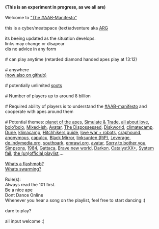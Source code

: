 <b>(This is an experiment in progress, as we all are)</b>
<br>
<br>Welcome to <a href="https://aab.uber.space">"The #AAB-Manifesto"</a> 
<br>
<br>this is a cyber/meatspace (text)adventure aka <a href="https://reddit.com/r/arg">ARG</a> 
<br>
<br>its beeing updated as the situation develops.
<br>links may change or disapear
<br>dis no advice in any form
<br>
<br># can play anytime (retarded diamond handed apes play at 13:12)
<br>
<br># anywhere 
<br><a href="https://aab-manifesto.github.io/The-AAB-Manifesto/">(now also on github)</a>
<br>
<br># potentially unlimited <a href="https://www.dtcc.com/-/media/Files/Downloads/client-center/DTC/alpha.pdf">spots</a> 
<br>
<br># Number of players up to around 8 billion
<br>
<br># Required ability of players is to understand the <a href="https://aab.uber.space">#AAB-manifesto</a> and cooperate with apes around them 
<br>
<br># Potential themes: 
<a href="http://library.memoryoftheworld.org/#/search/titles/planet%20of%20the%20apes">planet of the apes</a>, 
<a href="https://www.reddit.com/r/WallStreetbetsELITE/comments/njdamz/great_analysis_incorporating_and_explaining_why/">Simulate & Trade</a>, 
<a href="http://library.memoryoftheworld.org/#/book/6fc99a68-71f3-4bd3-aa05-6fa4615a4a46">all about love</a>, 
<a href="http://library.memoryoftheworld.org/#/search/titles/bolo'bolo">bolo'bolo</a>,
<a href="https://en.wikipedia.org/wiki/Mixed-ish">Mixed-ish</a>, 
<a href="https://en.wikipedia.org/wiki/Avatar_(2009_film)">Avatar</a>, 
<a href="https://en.wikipedia.org/wiki/The_Dispossessed">The Dispossessed</a>, 
<a href="http://kx5thpx2olielkihfyo4jgjqfb7zx7wxr3sd4xzt26ochei4m6f7tayd.onion/search/?q=discworld">Diskworld</a>,
<a href="https://climatecamp.substack.com/">climatecamp</a>, 
<a href="http://kx5thpx2olielkihfyo4jgjqfb7zx7wxr3sd4xzt26ochei4m6f7tayd.onion/search/?q=frank+herbert">Dune</a>, 
<a href="https://klimacamp.eu/">klimacamp</a>,
<a href="http://library.memoryoftheworld.org/#/search/titles/the%20hitchhiker's%20guide%20to%20the%20galaxy">Hitchhikers guide</a>, 
<a href="http://lovewarandrobots.com/">love war + robots</a>, 
<a href="https://craphound.com">craphound</a>, 
<a href="https://www.versobooks.com/books/2027-hacker-hoaxer-whistleblower-spy">anonymous</a>, 
<a href="https://capulcu.blackblogs.org">capulcu</a>, 
<a href="https://en.wikipedia.org/wiki/Black_Mirror">Black Mirror</a>, 
<a href="https://linksunten.indymedia.org">linksunten (RiP)</a>, 
<a href="https://en.wikipedia.org/wiki/Leverage_(American_TV_series)">Leverage</a>, 
<a href="https://en.wikipedia.org/wiki/Independent_Media_Center">de.indymedia.org</a>, 
<a href="https://en.wikipedia.org/wiki/South_Park_(franchise)">southpark</a>, 
<a href="https://emrawi.org">emrawi.org</a>, 
<a href="https://en.wikipedia.org/wiki/The_Avatar_Series">avatar</a>, 
<a href="https://en.wikipedia.org/wiki/Sorry_to_Bother_You">Sorry to bother you</a>, 
<a href="https://en.wikipedia.org/wiki/The_Simpsons">Simpsons</a>, 
<a href="https://library.memoryoftheworld.org/#/search/titles/1984%20(nineteen%20eighty-four)">1984</a>, 
<a href="https://en.wikipedia.org/wiki/Gattaca">Gattaca</a>, 
<a href="https://library.memoryoftheworld.org/#/search/titles/brave%20new%20world">Brave new world</a>, 
<a href="https://darkon.org">Darkon</a>, 
<a href="https://peertube.tv/accounts/catalyst_xx@peertube.su/video-channels">CatalystXX+</a>, 
<a href="https://duckduckgo.com/?q=system+fail+submedia&pn=1&iax=videos&ia=videos&iai=https%3A%2F%2Fwww.youtube.com%2Fwatch%3Fv%3Dqj-0asLNRc4">System fail</a>, 
<a href="https://aab.uber.space/gme.html#playlist">the (un)official playlist</a>,... 
<br>
<br><a href="https://aab.uber.space/linkliste_flashmobs.html">Whats a flashmob?</a>
<br><a href="https://www.welcome-united.org/en/swarming/">Whats swarming?</a>
<br>
<br>Rule(s):
<br>Always read the 101 first.
<br>Be a nice ape
<br>Dont Dance Online
<br>Whenever you hear a song on the playlist, feel free to start dancing :)
<br>
<br>dare to play?
<br>
<br>all input welcome :)
